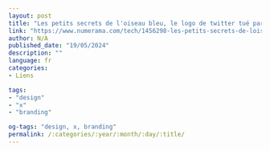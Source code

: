 ```yaml
---
layout: post
title: "Les petits secrets de l'oiseau bleu, le logo de twitter tué par elon-musk"
link: "https://www.numerama.com/tech/1456298-les-petits-secrets-de-loiseau-bleu-le-logo-de-twitter-tue-par-elon-musk.html"
author: N/A
published_date: "19/05/2024"
description: ""
language: fr
categories:
- Liens

tags:
- "design"
- "x"
- "branding"

og-tags: "design, x, branding"
permalink: /:categories/:year/:month/:day/:title/
---
```

